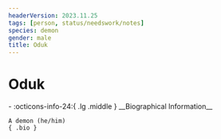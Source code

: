```yaml
---
headerVersion: 2023.11.25
tags: [person, status/needswork/notes]
species: demon
gender: male
title: Oduk
---
```

# Oduk
<div class="grid cards ext-narrow-margin ext-one-column" markdown>
- :octicons-info-24:{ .lg .middle } __Biographical Information__

    A demon (he/him)  
    { .bio }

</div>


